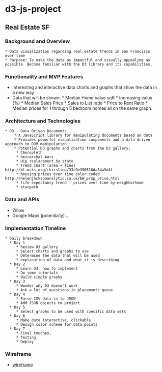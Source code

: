 # d3-js-project
## Real Estate SF
### Background and Overview
    * Data visualization regarding real estate trends in San Francisco over time
    * Purpose: To make the data as impactful and visually appealing as possible. Become familiar with the D3 library and its capabilities.
### Functionality and MVP Features
   * Interesting and interactive data charts and graphs that show the data in a new way
   * Data that will be shown:
    * Median Home value sqft
    * Increasing valus (%)
    * Median Sales Price
    * Sales to List ratio
    * Price to Rent Ratio
    * Median prices for 1 through 5 bedroom homes all on the same graph.
### Architecture and Technologies
    * D3 - Data Driven Documents
        * A JavaScript library for manipulating documents based on data
        * Provides powerful visualization components and a data-driven approach to DOM manipulation
        * Potential D3 graphs and charts from the D3 gallery:
         * Choropleth
         * heirarchal bars
         * Hip replacement by state
         * Trend Chart (area + line) http://bl.ocks.org/rkirsling/33a9e350516da54a5d4f
         * housing prices over time color coded http://helenjacksonanalytic.co.uk/EW_prop_price.html
         * life expectancy trend - prices over time by neighborhood
         * starpath
### Data and APIs
   * Zillow
   * Google Maps (potentially)
    ...
### Implementation Timeline
    * Daily breakdown
      * Day 1
         * Review D3 gallery
         * Select charts and graphs to use
         * Determine the data that will be used
         * explanation of data and what it is describing
      * Day 2
         * Learn D3, how to implement
         * Do some tutorials
         * Build simple graphs
      * Day 3
         * Wonder why D3 doesn't work
         * Ask a lot of questions in placements queue
      * Day 4
         * Parse CSV data in to JSON
         * Add JSON objects to project
      * Day 5
         * Select graphs to be used with specific data sets
      * Day 6
         * Make data interactive, clickable.
         * Design color scheme for data points
      * Day 7
         * Final touches,
         * Testing
         * Deploy
### Wireframe
   * [wireframe](https://raw.githubusercontent.com/TedWildenradt/d3-js-project/master/WireFrame.png)
